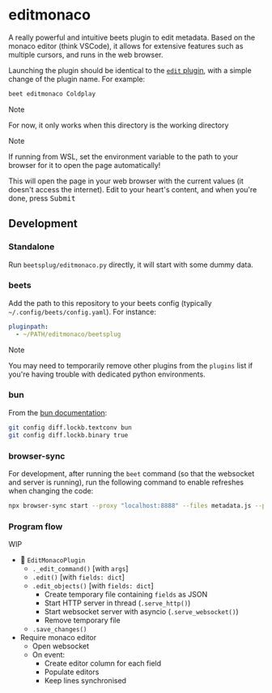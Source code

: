 # editmonaco

A really powerful and intuitive beets plugin to edit metadata.
Based on the monaco editor (think VSCode), it allows for extensive features such as multiple cursors, and runs in the web browser.

Launching the plugin should be identical to the [`edit` plugin](https://beets.readthedocs.io/en/latest/plugins/edit.html), with a simple change of the plugin name.
For example:

```bash
beet editmonaco Coldplay
```

> [!NOTE]
> For now, it only works when this directory is the working directory

> [!NOTE]
> If running from WSL, set the environment variable to the path to your browser for it to open the page automatically!

This will open the page in your web browser with the current values (it doesn't access the internet).
Edit to your heart's content, and when you're done, press <kbd>Submit</kbd>


## Development

### Standalone

Run `beetsplug/editmonaco.py` directly, it will start with some dummy data.

### beets

Add the path to this repository to your beets config (typically `~/.config/beets/config.yaml`). For instance:

```yaml
pluginpath:
  - ~/PATH/editmonaco/beetsplug
```

> [!NOTE]
> You may need to temporarily remove other plugins from the `plugins` list if you're having trouble with dedicated python environments.

### bun

From the [bun documentation](https://bun.sh/docs/install/lockfile):

```bash
git config diff.lockb.textconv bun
git config diff.lockb.binary true
```

### browser-sync

For development, after running the `beet` command (so that the websocket and server is running), run the following command to enable refreshes when changing the code:

```bash
npx browser-sync start --proxy "localhost:8888" --files metadata.js --port 8889 --ui-port 3000
```

### Program flow

WIP

- 󰌠 `EditMonacoPlugin`
  - `._edit_command()` [with `args`]
  - `.edit()` [with `fields: dict`]
  - `.edit_objects()` [with `fields: dict`]
    - Create temporary file containing `fields` as JSON
    - Start HTTP server in thread (`.serve_http()`)
    - Start websocket server with asyncio (`.serve_websocket()`)
    - Remove temporary file
  - `.save_changes()`
- Require monaco editor
  - Open websocket
  - On event:
    - Create editor column for each field
    - Populate editors
    - Keep lines synchronised
